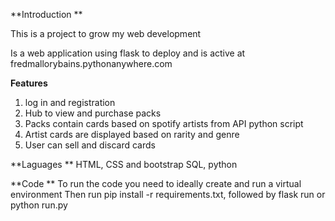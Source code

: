**Introduction **

This is a project to grow my web development 

Is a web application using flask to deploy and is active at fredmallorybains.pythonanywhere.com

**Features**
1. log in and registration
2. Hub to view and purchase packs
3. Packs contain cards based on spotify artists from API python script
4. Artist cards are displayed based on rarity and genre
5. User can sell and discard cards

**Laguages **
HTML, CSS and bootstrap 
SQL, python

**Code **
To run the code you need to ideally create and run a virtual environment 
Then run pip install -r requirements.txt, followed by flask run or python run.py


